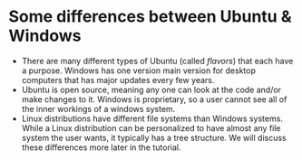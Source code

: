 # Some differences between Ubuntu & Windows
  - There are many different types of Ubuntu (called *flavors*) that each have a purpose. Windows has one version main version for desktop computers that has major updates every few years.
  - Ubuntu is open source, meaning any one can look at the code and/or make changes to it. Windows is proprietary, so a user cannot see all of the inner workings of a windows system.
  - Linux distributions have different file systems than Windows systems. While a Linux distribution can be personalized to have almost any file system the user wants, it typically has a tree structure. We will discuss these differences more later in the tutorial.
